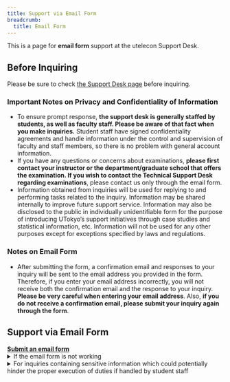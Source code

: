 ```yaml
---
title: Support via Email Form
breadcrumb:
  title: Email Form
---
```


This is a page for **email form** support at the utelecon Support Desk.

## Before Inquiring

Please be sure to check [the Support Desk page](/en/support/) before inquiring.

### Important Notes on Privacy and Confidentiality of Information 

- To ensure prompt response, **the support desk is generally staffed by students, as well as faculty staff. Please be aware of that fact when you make inquiries.** Student staff have signed confidentiality agreements and handle information under the control and supervision of faculty and staff members, so there is no problem with general account information.
- If you have any questions or concerns about examinations, **please first contact your instructor or the department/graduate school that offers the examination. If you wish to contact the Technical Support Desk regarding examinations**, please contact us only through the email form. 
- Information obtained from inquiries will be used for replying to and performing tasks related to the inquiry. Information may be shared internally to improve future support service. Information may also be disclosed to the public in individually unidentifiable form for the purpose of introducing UTokyo’s support initiatives through case studies and statistical information, etc. Information will not be used for any other purposes except for exceptions specified by laws and regulations.

### Notes on Email Form

- After submitting the form, a confirmation email and responses to your inquiry will be sent to the email address you provided in the form. Therefore, if you enter your email address incorrectly, you will not receive both the confirmation email and the response to your inquiry. **Please be very careful when entering your email address**. Also, **if you do not receive a confirmation email, please submit your inquiry again through the form**.

## Support via Email Form

<b class="box center">
    <a href="https://forms.gle/ASFmXTbgNwncrWL28">Submit an email form</a>
</b>

<details>
<summary>If the email form is not working</summary>

If the email form is not working, please send a direct email to `contact@utelecon.zendesk.com`. Please include the following information in your email:

- **Name**
- **10-digits Common ID** (If you don't know, please leave it blank.)
- **Faculty or Graduate School**
- **Position**: Select from the following.
    - Student (new student)
    - Student (current student)
    - Full-time academic staff
    - Part-time academic staff
    - Non-academic staff
    - Others (please specify)
- **Grade or job title**
- Content of inquiry: Please provide as much detail as possible, including the background of the consultation. If you have referred to any materials (such as websites), please include those as well. Also, if the issue involves some sort of trouble and error messages are displayed, please include the exact text of those messages as well.
- If you are having trouble entering a class, please provide information about the class (such as the date, period, subject name, and instructor's name) as much as you know.
</details>

<details>
<summary>For inquiries containing sensitive information which could potentially hinder the proper execution of duties if handled by student staff</summary>
For inquiries containing sensitive information which could potentially hinder the proper execution of duties if handled by student staff, special handling will be conducted via a dedicated form as described below.

- Information is considered to be sensitive if **there is a possibility that a member of student staff is a relevant party to the inquiry and this could cause a problematic situation**. An example of such sensitive content would be information regarding a student's grades.
    - Unless this condition is met, contents such as personal accounts and contact information, information related to operations performed in the system, and internal information of departments and laboratories are NOT considered to be sensitive. Since student staff have signed necessary agreements and handle information under the control and supervision of faculty and staff members, there is no problem with the handling of these kinds of information.
- Inquiries submitted through the dedicated form will be addressed solely by faculty and staff members, unlike regular inquiries. However, we will ask for the sections you deem sensitive and the reasons why in this form, and if the inquiry seems not to be considered sensitive, we may ask you to allow handling the inquiry by student staff.
- The number of faculty and staff members who respond is limited. Therefore, it takes longer time to respond than regular inquiries, at least a few days.

If your inquiry does not contain sensitive information, please use the regular inquiry form above instead of this dedicated form.

<b class="box center">
    <a href="https://forms.gle/taieQjW4JHyUzG6c7">Submit an email form (Exclusive for Inquiries Containing Sensitive Information)</a>
</b>
</details>
